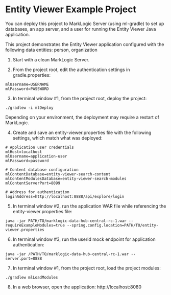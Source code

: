 # Entity Viewer Example Project

You can deploy this project to MarkLogic Server (using ml-gradle) to set up databases, an app server, and a user for running the Entity Viewer Java application. 

This project demonstrates the Entity Viewer application configured with the following data entities: person, organization

1. Start with a clean MarkLogic Server.

2. From the project root, edit the authentication settings in gradle.properties:
```
mlUsername=USERNAME
mlPassword=PASSWORD
```
3. In terminal window #1, from the project root, deploy the project:
```
./gradlew -i mlDeploy
```
Depending on your environment, the deployment may require a restart of MarkLogic.

4. Create and save an entity-viewer.properties file with the following settings, which match what was deployed:
```
# Application user credentials
mlHost=localhost
mlUsername=application-user
mlPassword=password
 
# Content database configuration
mlContentDatabase=entity-viewer-search-content
mlContentModulesDatabase=entity-viewer-search-modules
mlContentServerPort=8099
 
# Address for authentication
loginAddress=http://localhost:8888/api/explore/login
```
5. In terminal window #2, run the application WAR file while referencing the entity-viewer.properties file:
```
java -jar PATH/TO/marklogic-data-hub-central-rc-1.war --requireExampleModules=true --spring.config.location=PATH/TO/entity-viewer.properties
```
6. In terminal window #3, run the userid mock endpoint for application authentication:
```
java -jar /PATH/TO/marklogic-data-hub-central-rc-1.war --server.port=8888
```
7. In terminal window #1, from the project root, load the project modules:
```
./gradlew mlLoadModules
```

8. In a web browser, open the application: http://localhost:8080
